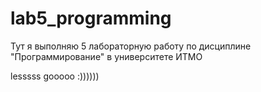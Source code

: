 # lab5_programming
Тут я выполняю 5 лабораторную работу по дисциплине "Программирование" в университете ИТМО

lesssss gooooo :))))))
